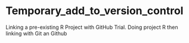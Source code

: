 # Temporary_add_to_version_control
Linking a pre-existing R Project with GitHub
Trial. Doing project R then linking with Git an Github
